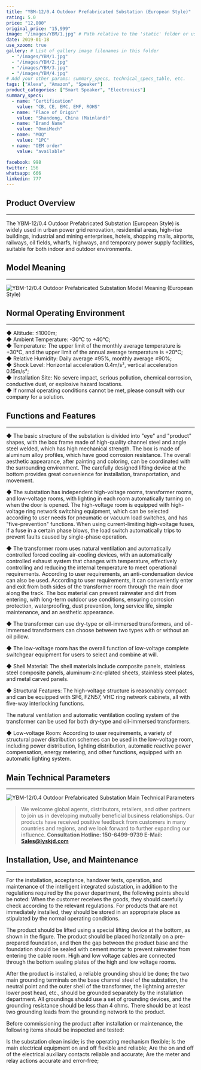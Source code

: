 ```yaml
---
title: "YBM-12/0.4 Outdoor Prefabricated Substation (European Style)"
rating: 5.0
price: "12,800"
original_price: "15,999"
image: "/images/YBM/1.jpg" # Path relative to the 'static' folder or use Hugo Pipes
date: 2019-01-18
use_xzoom: true
gallery: # List of gallery image filenames in this folder
  - "/images/YBM/1.jpg"
  - "/images/YBM/2.jpg"
  - "/images/YBM/3.jpg"
  - "/images/YBM/4.jpg"
# Add your other params: summary_specs, technical_specs_table, etc.
tags: ["Alexa", "Amazon", "Speaker"]
product_categories: ["Smart Speaker", "Electronics"]
summary_specs:
  - name: "Certification"
    value: "CB, CE, EMC, EMF, ROHS"
  - name: "Place of Origin"
    value: "Shandong, China (Mainland)"
  - name: "Brand Name"
    value: "OmniMech"
  - name: "MOQ"
    value: "1PC"
  - name: "OEM order"
    value: "available"

facebook: 998
twitter: 156
whatsapp: 666
linkedin: 777    
---
```





## Product Overview
* * *

The YBM-12/0.4 Outdoor Prefabricated Substation (European Style) is widely used in urban power grid renovation, residential areas, high-rise buildings, industrial and mining enterprises, hotels, shopping malls, airports, railways, oil fields, wharfs, highways, and temporary power supply facilities, suitable for both indoor and outdoor environments.

## Model Meaning
* * *

![YBM-12/0.4 Outdoor Prefabricated Substation Model Meaning (European Style)](/images/YBM/3.jpg "YBM-12/0.4 Outdoor Prefabricated Substation Model Meaning (European Style)")

## Normal Operating Environment
* * *

◆ Altitude: ≤1000m;   
◆ Ambient Temperature: -30℃ to +40℃;     
◆ Temperature: The upper limit of the monthly average temperature is +30℃, and the upper limit of the annual average temperature is +20℃;     
◆ Relative Humidity: Daily average ≤95%, monthly average ≤90%;    
◆ Shock Level: Horizontal acceleration 0.4m/s², vertical acceleration 0.15m/s²;    
◆ Installation Site: No severe impact, serious pollution, chemical corrosion, conductive dust, or explosive hazard locations.    
◆ If normal operating conditions cannot be met, please consult with our company for a solution.     

## Functions and Features
* * *

◆ The basic structure of the substation is divided into "eye" and "product" shapes, with the box frame made of high-quality channel steel and angle steel welded, which has high mechanical strength. The box is made of aluminum alloy profiles, which have good corrosion resistance. The overall aesthetic appearance, after painting and coloring, can be coordinated with the surrounding environment. The carefully designed lifting device at the bottom provides great convenience for installation, transportation, and movement.

◆ The substation has independent high-voltage rooms, transformer rooms, and low-voltage rooms, with lighting in each room automatically turning on when the door is opened. The high-voltage room is equipped with high-voltage ring network switching equipment, which can be selected according to user needs for pneumatic or vacuum load switches, and has "five-prevention" functions. When using current-limiting high-voltage fuses, if a fuse in a certain phase blows, the load switch automatically trips to prevent faults caused by single-phase operation.

◆ The transformer room uses natural ventilation and automatically controlled forced cooling air-cooling devices, with an automatically controlled exhaust system that changes with temperature, effectively controlling and reducing the internal temperature to meet operational requirements. According to user requirements, an anti-condensation device can also be used. According to user requirements, it can conveniently enter and exit from both sides of the transformer room through the main door along the track. The box material can prevent rainwater and dirt from entering, with long-term outdoor use conditions, ensuring corrosion protection, waterproofing, dust prevention, long service life, simple maintenance, and an aesthetic appearance.

◆ The transformer can use dry-type or oil-immersed transformers, and oil-immersed transformers can choose between two types with or without an oil pillow.

◆ The low-voltage room has the overall function of low-voltage complete switchgear equipment for users to select and combine at will.

◆ Shell Material: The shell materials include composite panels, stainless steel composite panels, aluminum-zinc-plated sheets, stainless steel plates, and metal carved panels.

◆ Structural Features: The high-voltage structure is reasonably compact and can be equipped with SF6, FZN57, VHC ring network cabinets, all with five-way interlocking functions.

The natural ventilation and automatic ventilation cooling system of the transformer can be used for both dry-type and oil-immersed transformers.

◆ Low-voltage Room: According to user requirements, a variety of structural power distribution schemes can be used in the low-voltage room, including power distribution, lighting distribution, automatic reactive power compensation, energy metering, and other functions, equipped with an automatic lighting system.

## Main Technical Parameters
* * *

![YBM-12/0.4 Outdoor Prefabricated Substation Main Technical Parameters](/images/YBM/4.jpg "YBM-12/0.4 Outdoor Prefabricated Substation Main Technical Parameters")


> We welcome global agents, distributors, retailers, and other partners to join us in developing mutually beneficial business relationships. Our products have received positive feedback from customers in many countries and regions, and we look forward to further expanding our influence. **Consultation Hotline: 150-6499-9739 E-Mail: Sales@lyskjd.com**

## Installation, Use, and Maintenance
* * *

For the installation, acceptance, handover tests, operation, and maintenance of the intelligent integrated substation, in addition to the regulations required by the power department, the following points should be noted: When the customer receives the goods, they should carefully check according to the relevant regulations. For products that are not immediately installed, they should be stored in an appropriate place as stipulated by the normal operating conditions.

The product should be lifted using a special lifting device at the bottom, as shown in the figure. The product should be placed horizontally on a pre-prepared foundation, and then the gap between the product base and the foundation should be sealed with cement mortar to prevent rainwater from entering the cable room. High and low voltage cables are connected through the bottom sealing plates of the high and low voltage rooms.

After the product is installed, a reliable grounding should be done; the two main grounding terminals on the base channel steel of the substation, the neutral point and the outer shell of the transformer, the lightning arrester lower post head, etc., should be grounded separately by the installation department. All groundings should use a set of grounding devices, and the grounding resistance should be less than 4 ohms. There should be at least two grounding leads from the grounding network to the product.

Before commissioning the product after installation or maintenance, the following items should be inspected and tested:

Is the substation clean inside; is the operating mechanism flexible;
Is the main electrical equipment on and off flexible and reliable;
Are the on and off of the electrical auxiliary contacts reliable and accurate;
Are the meter and relay actions accurate and error-free;

